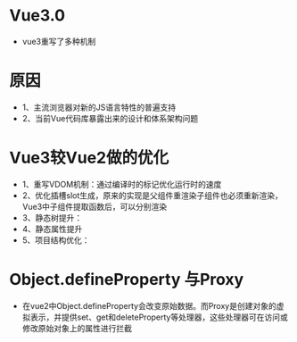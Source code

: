 # Vue3.0
* vue3重写了多种机制
# 原因
* 1、主流浏览器对新的JS语言特性的普遍支持
* 2、当前Vue代码库暴露出来的设计和体系架构问题

# Vue3较Vue2做的优化
* 1、重写VDOM机制：通过编译时的标记优化运行时的速度
* 2、优化插槽slot生成，原来的实现是父组件重渲染子组件也必须重新渲染，Vue3中子组件提取函数后，可以分别渲染
* 3、静态树提升：
* 4、静态属性提升
* 5、项目结构优化：


# Object.defineProperty 与Proxy
* 在vue2中Object.defineProperty会改变原始数据。而Proxy是创建对象的虚拟表示，并提供set、get和deleteProperty等处理器，这些处理器可在访问或修改原始对象上的属性进行拦截